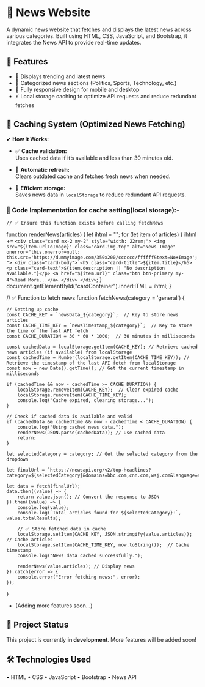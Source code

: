 # 📰 News Website  

A dynamic news website that fetches and displays the latest news across various categories. Built using HTML, CSS, JavaScript, and Bootstrap, it integrates the News API to provide real-time updates. 

## 📌 Features  
- 📰 Displays trending and latest news  
- 📂 Categorized news sections (Politics, Sports, Technology, etc.)  
- 📱 Fully responsive design for mobile and desktop
- ⚡ Local storage caching to optimize API requests and reduce redundant fetches

## 🔹 Caching System (Optimized News Fetching)
✔ **How It Works:**

- ✅ **Cache validation:**  
  Uses cached data if it’s available and less than 30 minutes old.  

- 🔄 **Automatic refresh:**  
  Clears outdated cache and fetches fresh news when needed.  

- 💾 **Efficient storage:**  
  Saves news data in `localStorage` to reduce redundant API requests.  


###   📝 Code Implementation for cache setting(local storage):-
    // ✅ Ensure this function exists before calling fetchNews
function renderNews(articles) {
    let ihtml = "";
    for (let item of articles) {
        ihtml += `
            <div class="card mx-2 my-2" style="width: 22rem;">
                <img src="${item.urlToImage}" class="card-img-top" alt="News Image"
                onerror="this.onerror=null; this.src='https://dummyimage.com/350x200/cccccc/ffffff&text=No+Image';">
                <div class="card-body">
                    <h5 class="card-title">${item.title}</h5>
                    <p class="card-text">${item.description || "No description available."}</p>
                    <a href="${item.url}" class="btn btn-primary my-4">Read More...</a>
                </div>
            </div>
        `;
    }
    document.getElementById("cardContainer").innerHTML = ihtml; 
}

// ✅ Function to fetch news
function fetchNews(category = 'general') {

    // Setting up cache
    const CACHE_KEY = `newsData_${category}`;  // Key to store news articles  
    const CACHE_TIME_KEY = `newsTimestamp_${category}`;  // Key to store the time of the last API fetch  
    const CACHE_DURATION = 30 * 60 * 1000;  // 30 minutes in milliseconds  

    const cachedData = localStorage.getItem(CACHE_KEY); // Retrieve cached news articles (if available) from localStorage
    const cachedTime = Number(localStorage.getItem(CACHE_TIME_KEY)); // Retrieve the timestamp of the last API fetch from localStorage
    const now = new Date().getTime(); // Get the current timestamp in milliseconds

    if (cachedTime && now - cachedTime >= CACHE_DURATION) {
        localStorage.removeItem(CACHE_KEY);  // Clear expired cache
        localStorage.removeItem(CACHE_TIME_KEY);
        console.log("Cache expired, clearing storage...");
    }

    // Check if cached data is available and valid
    if (cachedData && cachedTime && now - cachedTime < CACHE_DURATION) {
        console.log("Using cached news data.");
        renderNews(JSON.parse(cachedData)); // Use cached data
        return;
    }

    let selectedCategory = category; // Get the selected category from the dropdown

    let finalUrl = `https://newsapi.org/v2/top-headlines?category=${selectedCategory}&domains=bbc.com,cnn.com,wsj.com&language=en&apiKey=${key}`;

    let data = fetch(finalUrl);
    data.then((value) => {
        return value.json(); // Convert the response to JSON
    }).then((value) => {
        console.log(value);
        console.log(`Total articles found for ${selectedCategory}:`, value.totalResults);

        // ✅ Store fetched data in cache
        localStorage.setItem(CACHE_KEY, JSON.stringify(value.articles));  // Cache articles
        localStorage.setItem(CACHE_TIME_KEY, now.toString());  // Cache timestamp
        console.log("News data cached successfully.");

        renderNews(value.articles); // Display news
    }).catch(error => {
        console.error("Error fetching news:", error);
    });

}

    

     
 


- (Adding more features soon...)  

## 🚀 Project Status  
This project is currently **in development**. More features will be added soon!  

 
## 🛠️ Technologies Used
• HTML
• CSS
• JavaScript
• Bootstrap
• News API
